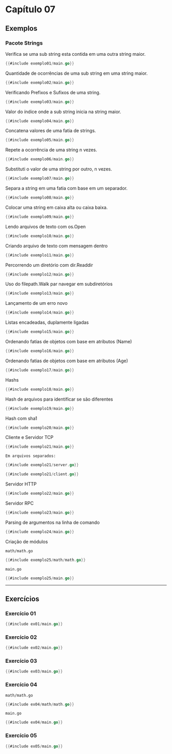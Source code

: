 # Capítulo 07

## Exemplos

### Pacote Strings

Verifica se uma sub string esta contida em uma outra string maior.
```go
{{#include exemplo01/main.go}}
```

Quantidade de ocorrências de uma sub string em uma string maior.
```go
{{#include exemplo02/main.go}}
```

Verificando Prefixos e Sufixos de uma string.
```go
{{#include exemplo03/main.go}}
```

Valor do índice onde a sub string inicia na string maior.
```go
{{#include exemplo04/main.go}}
```

Concatena valores de uma fatia de strings.
```go
{{#include exemplo05/main.go}}
```

Repete a ocorrência de uma string n vezes.
```go
{{#include exemplo06/main.go}}
```

Substituti o valor de uma string por outro, n vezes.
```go
{{#include exemplo07/main.go}}
```

Separa a string em uma fatia com base em um separador.
```go
{{#include exemplo08/main.go}}
```

Colocar uma string em caixa alta ou caixa baixa.
```go
{{#include exemplo09/main.go}}
```

Lendo arquivos de texto com os.Open
```go
{{#include exemplo10/main.go}}
```

Criando arquivo de texto com mensagem dentro
```go
{{#include exemplo11/main.go}}
```

Percorrendo um diretório com dir.Readdir
```go
{{#include exemplo12/main.go}}
```

Uso do filepath.Walk par navegar em subdiretórios
```go
{{#include exemplo13/main.go}}
```

Lançamento de um erro novo
```go
{{#include exemplo14/main.go}}
```

Listas encadeadas, duplamente ligadas
```go
{{#include exemplo15/main.go}}
```

Ordenando fatias de objetos com base em atributos (Name)
```go
{{#include exemplo16/main.go}}
```

Ordenando fatias de objetos com base em atributos (Age)
```go
{{#include exemplo17/main.go}}
```

Hashs
```go
{{#include exemplo18/main.go}}
```

Hash de arquivos para identificar se são diferentes
```go
{{#include exemplo19/main.go}}
```

Hash com sha1
```go
{{#include exemplo20/main.go}}
```

Cliente e Servidor TCP
```go
{{#include exemplo21/main.go}}
```

`Em arquivos separados:`

```go
{{#include exemplo21/server.go}}
```

```go
{{#include exemplo21/client.go}}
```

Servidor HTTP
```go
{{#include exemplo22/main.go}}
```

Servidor RPC
```go
{{#include exemplo23/main.go}}
```

Parsing de argumentos na linha de comando
```go
{{#include exemplo24/main.go}}
```

Criação de módulos

`math/math.go`
```go
{{#include exemplo25/math/math.go}}
```

`main.go`
```go
{{#include exemplo25/main.go}}
```

---

## Exercícios

### Exercício 01
```go
{{#include ex01/main.go}}
```

### Exercício 02
```go
{{#include ex02/main.go}}
```

### Exercício 03
```go
{{#include ex03/main.go}}
```

### Exercício 04

`math/math.go`
```go
{{#include ex04/math/math.go}}
```

`main.go`
```go
{{#include ex04/main.go}}
```

### Exercício 05
```go
{{#include ex05/main.go}}
```